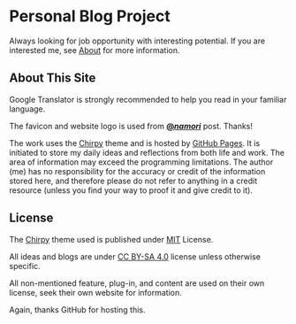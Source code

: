 # Personal Blog Project

Always looking for job opportunity with interesting potential. If you are interested me, see [About](https://imyutong.wang/about/) for more information. 

## About This Site

Google Translator is strongly recommended to help you read in your familiar language. 

The favicon and website logo is used from **[@_namori_](https://x.com/_namori_/status/1390512560688963586)** post. Thanks! 

The work uses the [Chirpy](https://github.com/cotes2020/jekyll-theme-chirpy/) theme and is hosted by [GitHub Pages](https://pages.github.com/). It is initiated to store my daily ideas and reflections from both life and work. The area of information may exceed the programming limitations. The author (me) has no responsibility for the accuracy or credit of the information stored here, and therefore please do not refer to anything in a credit resource (unless you find your way to proof it and give credit to it).

## License

The [Chirpy](https://github.com/cotes2020/jekyll-theme-chirpy/) theme used is published under [MIT][mit] License. 

[gem]: https://rubygems.org/gems/jekyll-theme-chirpy
[chirpy]: https://github.com/cotes2020/jekyll-theme-chirpy/
[CD]: https://en.wikipedia.org/wiki/Continuous_deployment
[MIT]: https://github.com/cotes2020/chirpy-starter/blob/master/LICENSE

All ideas and blogs are under [CC BY-SA 4.0](https://creativecommons.org/licenses/by-sa/4.0/) license unless otherwise specific. 

All non-mentioned feature, plug-in, and content are used on their own license, seek their own website for information. 

Again, thanks GitHub for hosting this. 

